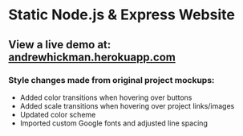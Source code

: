 # Static Node.js & Express Website
## View a live demo at: [andrewhickman.herokuapp.com](https://andrewhickman.herokuapp.com)

### Style changes made from original project mockups:
- Added color transitions when hovering over buttons
- Added scale transitions when hovering over project links/images
- Updated color scheme
- Imported custom Google fonts and adjusted line spacing
